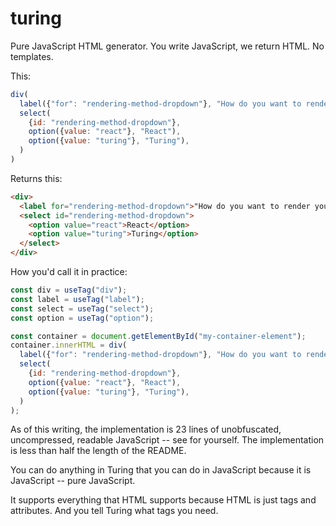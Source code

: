 # turing
Pure JavaScript HTML generator. You write JavaScript, we return HTML. No templates.

This:

```javascript
div(
  label({"for": "rendering-method-dropdown"}, "How do you want to render your UI?"),
  select(
    {id: "rendering-method-dropdown"},
    option({value: "react"}, "React"),
    option({value: "turing"}, "Turing"),
  )
)
```

Returns this:

```html
<div>
  <label for="rendering-method-dropdown">"How do you want to render your UI?"</label>
  <select id="rendering-method-dropdown">
    <option value="react">React</option>
    <option value="turing">Turing</option>
  </select>
</div>
```

How you'd call it in practice:

```javascript
const div = useTag("div");
const label = useTag("label");
const select = useTag("select");
const option = useTag("option");

const container = document.getElementById("my-container-element");
container.innerHTML = div(
  label({"for": "rendering-method-dropdown"}, "How do you want to render your UI?"),
  select(
    {id: "rendering-method-dropdown"},
    option({value: "react"}, "React"),
    option({value: "turing"}, "Turing"),
  )
);
```

As of this writing, the implementation is 23 lines of unobfuscated,
uncompressed, readable JavaScript -- see for yourself. The implementation is
less than half the length of the README.

You can do anything in Turing that you can do in JavaScript because it is
JavaScript -- pure JavaScript.

It supports everything that HTML supports because HTML is just tags and attributes.
And you tell Turing what tags you need.
